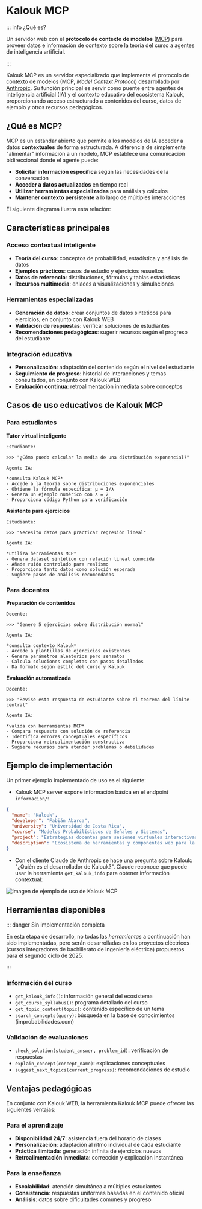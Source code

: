 # Kalouk MCP

::: info ¿Qué es?

Un servidor web con el **protocolo de contexto de modelos** ([MCP](https://modelcontextprotocol.io/)) para proveer datos e información de contexto sobre la teoría del curso a agentes de inteligencia artificial.

:::

Kalouk MCP es un servidor especializado que implementa el protocolo de contexto de modelos (MCP, _Model Context Protocol_) desarrollado por [Anthropic](https://www.anthropic.com/). Su función principal es servir como puente entre agentes de inteligencia artificial (IA) y el contexto educativo del ecosistema Kalouk, proporcionando acceso estructurado a contenidos del curso, datos de ejemplo y otros recursos pedagógicos.

## ¿Qué es MCP?

MCP es un estándar abierto que permite a los modelos de IA acceder a datos **contextuales** de forma estructurada. A diferencia de simplemente "alimentar" información a un modelo, MCP establece una comunicación bidireccional donde el agente puede:

- **Solicitar información específica** según las necesidades de la conversación
- **Acceder a datos actualizados** en tiempo real
- **Utilizar herramientas especializadas** para análisis y cálculos
- **Mantener contexto persistente** a lo largo de múltiples interacciones

El siguiente diagrama ilustra esta relación:

<!-- prettier-ignore -->
<Mermaid :code="`
flowchart TD
    subgraph Local
      C[Cliente MCP]
      A[Agente IA]
    end
    subgraph Remoto
      S[Servidor Kalouk MCP]
      Con[Contexto Kalouk]
      T[Herramientas]
    end
    A <--> C
    C <-- Protocolo MCP --> S
    S <--> Con
    S <--> T
`" />

## Características principales

### Acceso contextual inteligente

- **Teoría del curso**: conceptos de probabilidad, estadística y análisis de datos
- **Ejemplos prácticos**: casos de estudio y ejercicios resueltos
- **Datos de referencia**: distribuciones, fórmulas y tablas estadísticas
- **Recursos multimedia**: enlaces a visualizaciones y simulaciones

### Herramientas especializadas

- **Generación de datos**: crear conjuntos de datos sintéticos para ejercicios, en conjunto con Kalouk WEB
- **Validación de respuestas**: verificar soluciones de estudiantes
- **Recomendaciones pedagógicas**: sugerir recursos según el progreso del estudiante

### Integración educativa

- **Personalización**: adaptación del contenido según el nivel del estudiante
- **Seguimiento de progreso**: historial de interacciones y temas consultados, en conjunto con Kalouk WEB
- **Evaluación continua**: retroalimentación inmediata sobre conceptos

## Casos de uso educativos de Kalouk MCP

### Para estudiantes

**Tutor virtual inteligente**

```
Estudiante:

>>> "¿Cómo puedo calcular la media de una distribución exponencial?"

Agente IA:

*consulta Kalouk MCP*
- Accede a la teoría sobre distribuciones exponenciales
- Obtiene la fórmula específica: μ = 1/λ
- Genera un ejemplo numérico con λ = 2
- Proporciona código Python para verificación
```

**Asistente para ejercicios**

```
Estudiante:

>>> "Necesito datos para practicar regresión lineal"

Agente IA:

*utiliza herramientas MCP*
- Genera dataset sintético con relación lineal conocida
- Añade ruido controlado para realismo
- Proporciona tanto datos como solución esperada
- Sugiere pasos de análisis recomendados
```

### Para docentes

**Preparación de contenidos**

```
Docente:

>>> "Genere 5 ejercicios sobre distribución normal"

Agente IA:

*consulta contexto Kalouk*
- Accede a plantillas de ejercicios existentes
- Genera parámetros aleatorios pero sensatos
- Calcula soluciones completas con pasos detallados
- Da formato según estilo del curso y Kalouk
```

**Evaluación automatizada**

```
Docente:

>>> "Revise esta respuesta de estudiante sobre el teorema del límite central"

Agente IA:

*valida con herramientas MCP*
- Compara respuesta con solución de referencia
- Identifica errores conceptuales específicos
- Proporciona retroalimentación constructiva
- Sugiere recursos para atender problemas o debilidades
```

## Ejemplo de implementación

Un primer ejemplo implementado de uso es el siguiente:

- Kalouk MCP server expone información básica en el endpoint `informacion/`:

```json
{
  "name": "Kalouk",
  "developer": "Fabián Abarca",
  "university": "Universidad de Costa Rica",
  "course": "Modelos Probabilísticos de Señales y Sistemas",
  "project": "Estrategias docentes para sesiones virtuales interactivas con el desarrollo de un nuevo sistema web: una experiencia en el curso Modelos Probabilísticos de Señales y Sistemas",
  "description": "Ecosistema de herramientas y componentes web para la enseñanza de probabilidad y el análisis de datos con Python."
}
```

- Con el cliente Claude de Anthropic se hace una pregunta sobre Kalouk: "¿Quién es el desarrollador de Kalouk?". Claude reconoce que puede usar la herramienta `get_kalouk_info` para obtener información contextual:

![Imagen de ejemplo de uso de Kalouk MCP](/kalouk_mcp.png)

## Herramientas disponibles

::: danger Sin implementación completa

En esta etapa de desarrollo, no todas las _herramientas_ a continuación han sido implementadas, pero serán desarrolladas en los proyectos eléctricos (cursos integradores de bachillerato de ingeniería eléctrica) propuestos para el segundo ciclo de 2025.

:::

### Información del curso

- `get_kalouk_info()`: información general del ecosistema
- `get_course_syllabus()`: programa detallado del curso
- `get_topic_content(topic)`: contenido específico de un tema
- `search_concepts(query)`: búsqueda en la base de conocimientos (improbabilidades.com)

### Validación de evaluaciones

- `check_solution(student_answer, problem_id)`: verificación de respuestas
- `explain_concept(concept_name)`: explicaciones conceptuales
- `suggest_next_topics(current_progress)`: recomendaciones de estudio

## Ventajas pedagógicas

En conjunto con Kalouk WEB, la herramienta Kalouk MCP puede ofrecer las siguientes ventajas:

### Para el aprendizaje

- **Disponibilidad 24/7**: asistencia fuera del horario de clases
- **Personalización**: adaptación al ritmo individual de cada estudiante
- **Práctica ilimitada**: generación infinita de ejercicios nuevos
- **Retroalimentación inmediata**: corrección y explicación instantánea

### Para la enseñanza

- **Escalabilidad**: atención simultánea a múltiples estudiantes
- **Consistencia**: respuestas uniformes basadas en el contenido oficial
- **Análisis**: datos sobre dificultades comunes y progreso
